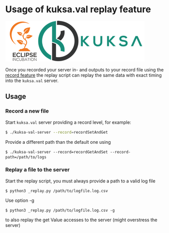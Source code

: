# Usage of kuksa.val replay feature

![kuksa.val Logo](../../doc/pictures/logo.png)

Once you recorded your server in- and outputs to your record file using the [record feature](../../src/VssDatabase_Record.cpp) the replay script can replay the same data with exact timing into the `kuksa.val` server. 

## Usage

### Record a new file

Start `kuksa.val` server providing a record level, for example:

``` bash
$ ./kuksa-val-server --record=recordSetAndGet
```
Provide a different path than the default one using

```
$ ./kuksa-val-server --record=recordGetAndSet --record-path=/path/to/logs
```

### Replay a file to the server

Start the replay script, you must always provide a path to a valid log file 

```
$ python3 _replay.py /path/to/logfile.log.csv
```

Use option -g

```
$ python3 _replay.py /path/to/logfile.log.csv -g
```

 to also replay the get Value accesses to the server (might overstress the server)
